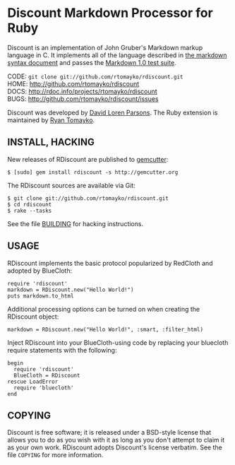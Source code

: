 Discount Markdown Processor for Ruby
====================================

Discount is an implementation of John Gruber's Markdown markup language in C. It
implements all of the language described in [the markdown syntax document][1] and
passes the [Markdown 1.0 test suite][2].

CODE: `git clone git://github.com/rtomayko/rdiscount.git`  
HOME: <http://github.com/rtomayko/rdiscount>  
DOCS: <http://rdoc.info/projects/rtomayko/rdiscount>  
BUGS: <http://github.com/rtomayko/rdiscount/issues>

Discount was developed by [David Loren Parsons][3]. The Ruby extension
is maintained by [Ryan Tomayko][4].

[1]: http://daringfireball.net/projects/markdown/syntax
[2]: http://daringfireball.net/projects/downloads/MarkdownTest_1.0.zip
[3]: http://www.pell.portland.or.us/~orc
[4]: http://tomayko.com/about

INSTALL, HACKING
----------------

New releases of RDiscount are published to [gemcutter][]:

    $ [sudo] gem install rdiscount -s http://gemcutter.org

The RDiscount sources are available via Git:

    $ git clone git://github.com/rtomayko/rdiscount.git
    $ cd rdiscount
    $ rake --tasks

See the file [BUILDING][] for hacking instructions.

[gemcutter]: http://gemcutter.org/gems/rdiscount
[BUILDING]: https://github.com/rtomayko/rdiscount/blob/master/BUILDING

USAGE
-----

RDiscount implements the basic protocol popularized by RedCloth and adopted
by BlueCloth:

    require 'rdiscount'
    markdown = RDiscount.new("Hello World!")
    puts markdown.to_html

Additional processing options can be turned on when creating the
RDiscount object:

    markdown = RDiscount.new("Hello World!", :smart, :filter_html)

Inject RDiscount into your BlueCloth-using code by replacing your bluecloth
require statements with the following:

    begin
      require 'rdiscount'
      BlueCloth = RDiscount
    rescue LoadError
      require 'bluecloth'
    end

COPYING
-------

Discount is free software;  it is released under a BSD-style license
that allows you to do as you wish with it as long as you don't attempt
to claim it as your own work. RDiscount adopts Discount's license
verbatim. See the file `COPYING` for more information.

